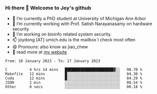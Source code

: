 ### Hi there 👋 Welcome to Joy's github

- 🔭 I’m currently a PhD student at University of Michigan Ann Arbor
- 🌱 I’m currently working with Prof. Satish Narayanasamy on hardware security
- 👯 I’m working on bioinfo related system security. 
- 📫 joydong [AT] umich.edu is the mailbox I check most often
- 😄 Pronouns: also know as jiao_chew
- 💬 read more at [my website](https://joydddd.github.io/)
<!--START_SECTION:waka-->

```text
From: 10 January 2023 - To: 17 January 2023

C          4 hrs 14 mins   ██████████████████████▓░░   90.70 %
Makefile   12 mins         █░░░░░░░░░░░░░░░░░░░░░░░░   04.30 %
Cuda       12 mins         █░░░░░░░░░░░░░░░░░░░░░░░░   04.29 %
JSON       1 min           ░░░░░░░░░░░░░░░░░░░░░░░░░   00.54 %
Other      0 secs          ░░░░░░░░░░░░░░░░░░░░░░░░░   00.18 %
```

<!--END_SECTION:waka-->
